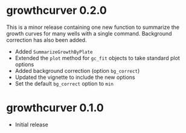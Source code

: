 # growthcurver 0.2.0

This is a minor release containing one new function to summarize the growth 
curves for many wells with a single command. Background correction has also
been added.

* Added `SummarizeGrowthByPlate` 
* Extended the `plot` method for `gc_fit` objects to take standard plot options
* Added background correction (option `bg_correct`)
* Updated the vignette to include the new options
* Set the default `bg_correct` option to `min`

# growthcurver 0.1.0

* Initial release

